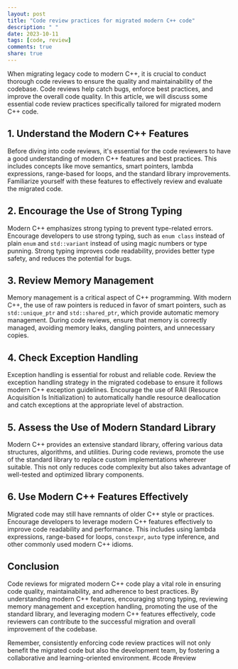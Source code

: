 ```yaml
---
layout: post
title: "Code review practices for migrated modern C++ code"
description: " "
date: 2023-10-11
tags: [code, review]
comments: true
share: true
---
```


When migrating legacy code to modern C++, it is crucial to conduct thorough code reviews to ensure the quality and maintainability of the codebase. Code reviews help catch bugs, enforce best practices, and improve the overall code quality. In this article, we will discuss some essential code review practices specifically tailored for migrated modern C++ code.

## 1. Understand the Modern C++ Features

Before diving into code reviews, it's essential for the code reviewers to have a good understanding of modern C++ features and best practices. This includes concepts like move semantics, smart pointers, lambda expressions, range-based for loops, and the standard library improvements. Familiarize yourself with these features to effectively review and evaluate the migrated code.

## 2. Encourage the Use of Strong Typing

Modern C++ emphasizes strong typing to prevent type-related errors. Encourage developers to use strong typing, such as `enum class` instead of plain `enum` and `std::variant` instead of using magic numbers or type punning. Strong typing improves code readability, provides better type safety, and reduces the potential for bugs.

## 3. Review Memory Management

Memory management is a critical aspect of C++ programming. With modern C++, the use of raw pointers is reduced in favor of smart pointers, such as `std::unique_ptr` and `std::shared_ptr`, which provide automatic memory management. During code reviews, ensure that memory is correctly managed, avoiding memory leaks, dangling pointers, and unnecessary copies.

## 4. Check Exception Handling

Exception handling is essential for robust and reliable code. Review the exception handling strategy in the migrated codebase to ensure it follows modern C++ exception guidelines. Encourage the use of RAII (Resource Acquisition Is Initialization) to automatically handle resource deallocation and catch exceptions at the appropriate level of abstraction.

## 5. Assess the Use of Modern Standard Library

Modern C++ provides an extensive standard library, offering various data structures, algorithms, and utilities. During code reviews, promote the use of the standard library to replace custom implementations wherever suitable. This not only reduces code complexity but also takes advantage of well-tested and optimized library components.

## 6. Use Modern C++ Features Effectively

Migrated code may still have remnants of older C++ style or practices. Encourage developers to leverage modern C++ features effectively to improve code readability and performance. This includes using lambda expressions, range-based for loops, `constexpr`, `auto` type inference, and other commonly used modern C++ idioms.

## Conclusion

Code reviews for migrated modern C++ code play a vital role in ensuring code quality, maintainability, and adherence to best practices. By understanding modern C++ features, encouraging strong typing, reviewing memory management and exception handling, promoting the use of the standard library, and leveraging modern C++ features effectively, code reviewers can contribute to the successful migration and overall improvement of the codebase.

Remember, consistently enforcing code review practices will not only benefit the migrated code but also the development team, by fostering a collaborative and learning-oriented environment. #code #review